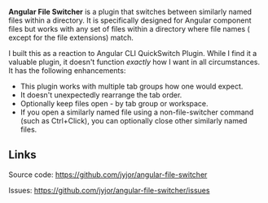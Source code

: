 <!-- Plugin description -->
**Angular File Switcher** is a plugin that switches between similarly named files within a directory. It is
specifically designed for Angular component files but works with any set of files within a directory where file names (
except for the file extensions) match.

I built this as a reaction to Angular CLI QuickSwitch Plugin. While I find it a valuable plugin, it doesn't function
_exactly_ how I want in all circumstances. It has the following enhancements:

* This plugin works with multiple tab groups how one would expect.
* It doesn't unexpectedly rearrange the tab order.
* Optionally keep files open - by tab group or workspace.
* If you open a similarly named file using a non-file-switcher command (such as Ctrl+Click), you can optionally close
  other similarly named files.

## Links

Source code: https://github.com/jyjor/angular-file-switcher

Issues: https://github.com/jyjor/angular-file-switcher/issues

<!-- Plugin description end -->
